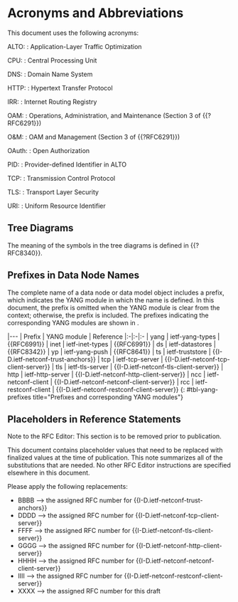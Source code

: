 # Acronyms and Abbreviations

This document uses the following acronyms:

ALTO:
  : Application-Layer Traffic Optimization

CPU:
  : Central Processing Unit

DNS:
  : Domain Name System

HTTP:
  : Hypertext Transfer Protocol

IRR:
  : Internet Routing Registry

OAM:
  : Operations, Administration, and Maintenance (Section 3 of {{?RFC6291}})

O&M:
  : OAM and Management (Section 3 of {{?RFC6291}})

OAuth:
  : Open Authorization

PID:
  : Provider-defined Identifier in ALTO

TCP:
  : Transmission Control Protocol

TLS:
  : Transport Layer Security

URI:
  : Uniform Resource Identifier

## Tree Diagrams

The meaning of the symbols in the tree diagrams is defined in
{{?RFC8340}}.

## Prefixes in Data Node Names

The complete name of a data node or data model object includes a prefix, which
indicates the YANG module in which the name is defined. In this document, the
prefix is omitted when the YANG module is clear from the context; otherwise,
the prefix is included. The prefixes indicating the corresponding YANG modules
are shown in [](#tbl-yang-prefixes).

|---
| Prefix | YANG module | Reference
|:-|:-|:-
| yang | ietf-yang-types | {{RFC6991}}
| inet | ietf-inet-types | {{RFC6991}}
| ds | ietf-datastores | {{RFC8342}}
| yp | ietf-yang-push | {{RFC8641}}
| ts | ietf-truststore | {{I-D.ietf-netconf-trust-anchors}}
| tcp | ietf-tcp-server | {{I-D.ietf-netconf-tcp-client-server}}
| tls | ietf-tls-server | {{I-D.ietf-netconf-tls-client-server}}
| http | ietf-http-server | {{I-D.ietf-netconf-http-client-server}}
| ncc | ietf-netconf-client | {{I-D.ietf-netconf-netconf-client-server}}
| rcc | ietf-restconf-client | {{I-D.ietf-netconf-restconf-client-server}}
{: #tbl-yang-prefixes title="Prefixes and corresponding YANG modules"}

## Placeholders in Reference Statements

Note to the RFC Editor: This section is to be removed prior to publication.

This document contains placeholder values that need to be replaced with finalized
values at the time of publication.  This note summarizes all of the
substitutions that are needed.  No other RFC Editor instructions are specified
elsewhere in this document.

Please apply the following replacements:

- BBBB --> the assigned RFC number for {{I-D.ietf-netconf-trust-anchors}}
- DDDD --> the assigned RFC number for {{I-D.ietf-netconf-tcp-client-server}}
- FFFF --> the assigned RFC number for {{I-D.ietf-netconf-tls-client-server}}
- GGGG --> the assigned RFC number for {{I-D.ietf-netconf-http-client-server}}
- HHHH --> the assigned RFC number for {{I-D.ietf-netconf-netconf-client-server}}
- IIII --> the assigned RFC number for {{I-D.ietf-netconf-restconf-client-server}}
- XXXX --> the assigned RFC number for this draft

<!-- End of sections -->
